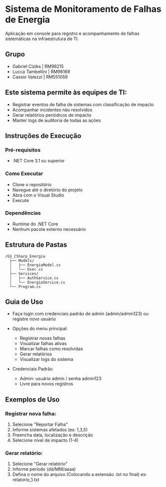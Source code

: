 # Sistema de Monitoramento de Falhas de Energia

Aplicação em console para registro e acompanhamento de falhas sistemáticas na infraestrutura de TI.
## Grupo
- Gabriel Ciziks   | RM98215
- Lucca Tambellini | RM98169
- Cassio Valezzi   | RM551059
## Este sistema permite às equipes de TI:

- Registrar eventos de falha de sistemas com classificação de impacto
- Acompanhar incidentes não resolvidos
- Gerar relatórios periódicos de impacto
- Manter logs de auditoria de todas as ações

## Instruções de Execução
### Pré-requisitos

- .NET Core 3.1 ou superior

### Como Executar

- Clone o repositório
- Navegue até o diretório do projeto
- Abra com o Visual Studio
- Execute

### Dependências

- Runtime do .NET Core
- Nenhum pacote externo necessário

## Estrutura de Pastas
```
/GS_CSharp_Energia
  ├── Models/          
  │   ├── EnergiaModel.cs
  │   └── User.cs
  ├── Services/       
  │   ├── AuthService.cs
  │   └── EnergiaService.cs
  └── Program.cs
```

## Guia de Uso

- Faça login com credenciais padrão de admin (admin/admin123) ou registre novo usuário

- Opções do menu principal:

    - Registrar novas falhas
    - Visualizar falhas ativas
    - Marcar falhas como resolvidas
    - Gerar relatórios
    - Visualizar logs do sistema

- Credenciais Padrão

    - Admin: usuário admin / senha admin123
    - Livre para novos registros

## Exemplos de Uso

### Registrar nova falha:
1. Selecione "Reportar Falha"
2. Informe sistemas afetados (ex: 1,3,5)
3. Preencha data, localização e descrição
4. Selecione nível de impacto (1-4)

###  Gerar relatório:
1. Selecione "Gerar relatório"
2. Informe período (dd/MM/aaaa)
3. Defina o nome do arquivo (Colocando a extensão .txt no final) ex: relatorio_1.txt